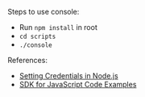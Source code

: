 Steps to use console:

- Run `npm install` in root
- `cd scripts`
- `./console`

References:

- [Setting Credentials in Node.js](https://docs.aws.amazon.com/sdk-for-javascript/v2/developer-guide/setting-credentials-node.html)
- [SDK for JavaScript Code Examples](https://docs.aws.amazon.com/sdk-for-javascript/v2/developer-guide/sdk-code-samples.html)
